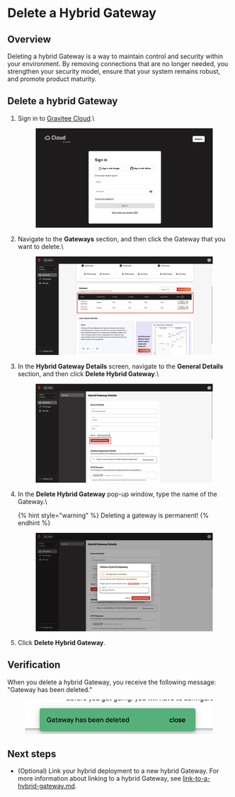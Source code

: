 # Delete a Hybrid Gateway

## Overview&#x20;

Deleting a hybrid Gateway is a way to maintain control and security within your environment. By removing connections that are no longer needed, you strengthen your security model, ensure that your system remains robust, and promote product maturity.

## Delete a hybrid Gateway

1.  Sign in to [Gravitee Cloud](https://cloud.gravitee.io/).\


    <figure><img src="../../.gitbook/assets/image (368).png" alt=""><figcaption></figcaption></figure>


2.  Navigate to the **Gateways** section, and then click the Gateway that you want to delete.\


    <figure><img src="../../.gitbook/assets/4F6BF985-5015-4CA0-ABA0-526FD7E1AC90_1_201_a.jpeg" alt=""><figcaption></figcaption></figure>
3.  In the **Hybrid Gateway Details** screen, navigate to the **General Details** section, and then click **Delete Hybrid Gateway**.\


    <figure><img src="../../.gitbook/assets/D3015E55-B5A1-4A0F-9019-40F12F227506_1_201_a.jpeg" alt=""><figcaption></figcaption></figure>
4.  In the **Delete Hybrid Gateway** pop-up window, type the name of the Gateway.\


    {% hint style="warning" %}
    Deleting a gateway is permanent!
    {% endhint %}



    <figure><img src="../../.gitbook/assets/855489F0-7197-46F9-9878-78EDEDD0BF9D_1_201_a.jpeg" alt=""><figcaption></figcaption></figure>
5. Click **Delete Hybrid Gateway**.

## Verification

When you delete a hybrid Gateway, you receive the following message: "Gateway has been deleted."

<figure><img src="../../.gitbook/assets/image (404).png" alt=""><figcaption></figcaption></figure>

## Next steps

* (Optional) Link your hybrid deployment to a new hybrid Gateway. For more information about linking to a hybrid Gateway, see [link-to-a-hybrid-gateway.md](link-to-a-hybrid-gateway.md "mention").
